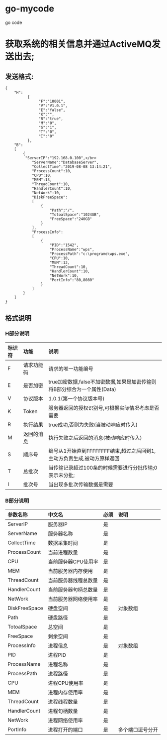 # go-mycode
go code
# 获取系统的相关信息并通过ActiveMQ发送出去;
##   发送格式:  
```
{
    "H":
          {
               "F":"10001",
               "V":"V1.0.1",
               "E":"false",
               "K":"",
               "R":"true",
               "M":"0",
               "S":"1",
               "T":"0",
               "I":"0"
          },
    "B":  
    [  
        {
         "ServerIP":"192.168.0.100",</br> 
            "ServerName":"DatabaseServer",  
            "CollectTime":"2019-08-08 13:14:21",  
            "ProcessCount":10,  
            "CPU":10,  
            "MEM":13,  
            "ThreadCount":10,  
            "HandlerCount":10,  
            "NetWork":10,  
            "DiskFreeSpace":  
            [  
                {  
                    "Path":"/",  
                    "TotoalSpace":"1024GB",  
                    "FreeSpace":"240GB"  
                }  
            ],  
            "ProcessInfo":  
            [  
                {  
                    "PID":"1542",  
                    "ProcessName":"wps",   
                    "ProcessPath":"c:\programe\wps.exe",  
                    "CPU":10,  
                    "MEM":13,  
                    "ThreadCount":10,  
                    "HandlerCount":10,  
                    "NetWork":10,  
                    "PortInfo":"80,8080"  
                }  
            ]  
        }  
    ] 
} 
```
## 格式说明
### H部分说明
|标识符|功能|说明|
|:----|:-----|:------|
|F|请求功能码|请求的唯一功能编号|
|E|是否加密|true加密数据,false不加密数据,如果是加密传输则将B部分综合为一个属性(Data)|
|V|协议版本|1.0.1(第一个协议版本号)|
|K|Token|服务器返回的授权识别号,可根据实际情况考虑是否需要|
|R|执行结果|true成功,否则为失败(当被动响应时传入)|
|M|返回的消息|执行失败之后返回的消息(被动响应时传入)|
|S|顺序号|编号从1开始直到FFFFFFFF结束,超过之后回到1,主动方负责生成,被动方原样返回|
|T|总批次|当传输记录超过100条的时候需要进行分批传输;0表示未分批;|
|I|批次号|当出现多批次传输数据是需要|
### B部分说明
| 参数名称| 中文名 |必须| 说明 |
| :------------|:-----------|:------|:---------|
|ServerIP|服务器IP|是||
|ServerName|服务器名称|是||
|CollectTime|数据采集时间|是||
|ProcessCount|当前进程数量|是||
|CPU|当前服务器CPU使用率|是||
|MEM|当前服务器内存使用|是||
|ThreadCount|当前服务器线程总数量|是||
|HandlerCount|当前服务器句柄总数量|是||
|NetWork|当前服务器网络使用率|是||
|DiskFreeSpace|硬盘空间|是|对象数组|
|Path|硬盘路径|是||
|TotoalSpace|总空间|是||
|FreeSpace|剩余空间|是||
|ProcessInfo|进程信息|是|对象数组|
|PID|进程PID|是||
|ProcessName|进程名称|是||
|ProcessPath|进程路径|是||
|CPU|进程CPU使用率|是||
|MEM|进程内存使用率|是||
|ThreadCount|进程线程数量|是||
|HandlerCount|进程句柄数量|是||
|NetWork|进程网络使用率|是||
|PortInfo|进程打开的端口|是|多个端口逗号分开|

